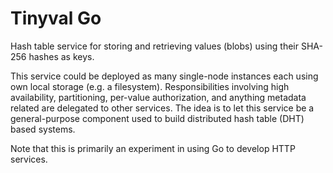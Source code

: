 # Tinyval Go

Hash table service for storing and retrieving values (blobs) using their SHA-256 hashes as keys.

This service could be deployed as many single-node instances each using own local storage (e.g. a filesystem).
Responsibilities involving high availability, partitioning, per-value authorization, and anything metadata related are delegated to other services.
The idea is to let this service be a general-purpose component used to build distributed hash table (DHT) based systems.

Note that this is primarily an experiment in using Go to develop HTTP services.
